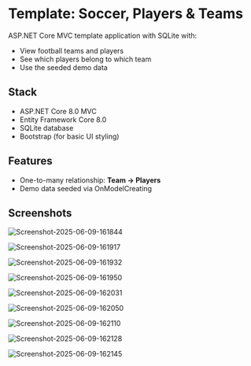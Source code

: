 # Template: Soccer, Players & Teams

ASP.NET Core MVC template application with SQLite with:

- View football teams and players
- See which players belong to which team
- Use the seeded demo data

## Stack

- ASP.NET Core 8.0 MVC
- Entity Framework Core 8.0
- SQLite database
- Bootstrap (for basic UI styling)

## Features

- One-to-many relationship: **Team → Players**
- Demo data seeded via OnModelCreating

## Screenshots

![Screenshot-2025-06-09-161844](https://github.com/user-attachments/assets/f09e4ed3-35b2-4330-8d43-32e2351d630b)

![Screenshot-2025-06-09-161917](https://github.com/user-attachments/assets/e1bfa0b2-ddbb-4212-bbce-aa2bf7ae0201)

![Screenshot-2025-06-09-161932](https://github.com/user-attachments/assets/4181be14-701e-4ef8-8c89-9ca7c2d68d4e)

![Screenshot-2025-06-09-161950](https://github.com/user-attachments/assets/7be3f4dd-ae50-4699-9e59-776de662a405)

![Screenshot-2025-06-09-162031](https://github.com/user-attachments/assets/6f0b9f4f-f0b8-4263-9af4-b05f793ceaec)


![Screenshot-2025-06-09-162050](https://github.com/user-attachments/assets/3729fb88-78d3-40f6-8498-77c6ad7afaf3)

![Screenshot-2025-06-09-162110](https://github.com/user-attachments/assets/9b0cb745-15a3-4908-a562-e2719db37588)

![Screenshot-2025-06-09-162128](https://github.com/user-attachments/assets/cf2df5a9-9461-4df9-8f3e-9a4153b8be41)

![Screenshot-2025-06-09-162145](https://github.com/user-attachments/assets/aa507e6d-3890-4a38-8c20-1004f8e44727)
